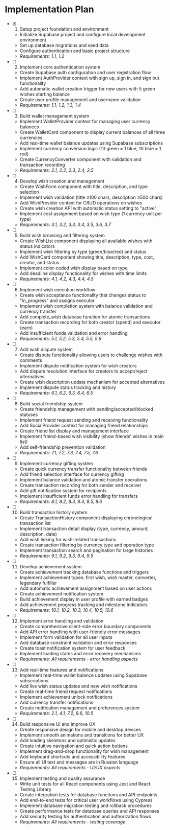 # Implementation Plan

- [x] 1. Setup project foundation and environment


  - Initialize Supabase project and configure local development environment
  - Set up database migrations and seed data
  - Configure authentication and basic project structure
  - _Requirements: 1.1, 1.2_

- [ ] 2. Implement core authentication system

  - Create Supabase auth configuration and user registration flow
  - Implement AuthProvider context with sign up, sign in, and sign out functionality
  - Add automatic wallet creation trigger for new users with 5 green wishes starting balance
  - Create user profile management and username validation
  - _Requirements: 1.1, 1.2, 1.3, 1.4_

- [ ] 3. Build wallet management system

  - Implement WalletProvider context for managing user currency balances
  - Create WalletCard component to display current balances of all three currencies
  - Add real-time wallet balance updates using Supabase subscriptions
  - Implement currency conversion logic (10 green = 1 blue, 10 blue = 1 red)
  - Create CurrencyConverter component with validation and transaction recording
  - _Requirements: 2.1, 2.2, 2.3, 2.4, 2.5_

- [ ] 4. Develop wish creation and management

  - Create WishForm component with title, description, and type selection
  - Implement wish validation (title ≤100 chars, description ≤500 chars)
  - Add WishProvider context for CRUD operations on wishes
  - Create wish creation API with automatic status setting to "active"
  - Implement cost assignment based on wish type (1 currency unit per type)
  - _Requirements: 3.1, 3.2, 3.3, 3.4, 3.5, 3.6, 3.7_

- [ ] 5. Build wish browsing and filtering system

  - Create WishList component displaying all available wishes with status indicators
  - Implement wish filtering by type (green/blue/red) and status
  - Add WishCard component showing title, description, type, cost, creator, and status
  - Implement color-coded wish display based on type
  - Add deadline display functionality for wishes with time limits
  - _Requirements: 4.1, 4.2, 4.3, 4.4, 4.5_

- [ ] 6. Implement wish execution workflow

  - Create wish acceptance functionality that changes status to "in_progress" and assigns executor
  - Implement wish completion system with balance validation and currency transfer
  - Add complete_wish database function for atomic transactions
  - Create transaction recording for both creator (spend) and executor (earn)
  - Add insufficient funds validation and error handling
  - _Requirements: 5.1, 5.2, 5.3, 5.4, 5.5, 5.6_

- [ ] 7. Add wish dispute system

  - Create dispute functionality allowing users to challenge wishes with comments
  - Implement dispute notification system for wish creators
  - Add dispute resolution interface for creators to accept/reject alternatives
  - Create wish description update mechanism for accepted alternatives
  - Implement dispute status tracking and history
  - _Requirements: 6.1, 6.2, 6.3, 6.4, 6.5_

- [ ] 8. Build social friendship system

  - Create friendship management with pending/accepted/blocked statuses
  - Implement friend request sending and receiving functionality
  - Add SocialProvider context for managing friend relationships
  - Create friend list display and management interface
  - Implement friend-based wish visibility (show friends' wishes in main list)
  - Add self-friendship prevention validation
  - _Requirements: 7.1, 7.2, 7.3, 7.4, 7.5, 7.6_

- [ ] 9. Implement currency gifting system

  - Create quick currency transfer functionality between friends
  - Add friend selection interface for currency gifting
  - Implement balance validation and atomic transfer operations
  - Create transaction recording for both sender and receiver
  - Add gift notification system for recipients
  - Implement insufficient funds error handling for transfers
  - _Requirements: 8.1, 8.2, 8.3, 8.4, 8.5, 8.6_

- [ ] 10. Build transaction history system

  - Create TransactionHistory component displaying chronological transaction list
  - Implement transaction detail display (type, currency, amount, description, date)
  - Add wish linking for wish-related transactions
  - Create transaction filtering by currency type and operation type
  - Implement transaction search and pagination for large histories
  - _Requirements: 9.1, 9.2, 9.3, 9.4, 9.5_

- [ ] 11. Develop achievement system

  - Create achievement tracking database functions and triggers
  - Implement achievement types: first wish, wish master, converter, legendary fulfiller
  - Add automatic achievement assignment based on user actions
  - Create achievement notification system
  - Build achievement display in user profile with earned badges
  - Add achievement progress tracking and milestone indicators
  - _Requirements: 10.1, 10.2, 10.3, 10.4, 10.5, 10.6_

- [ ] 12. Implement error handling and validation

  - Create comprehensive client-side error boundary components
  - Add API error handling with user-friendly error messages
  - Implement form validation for all user inputs
  - Add database constraint validation and error responses
  - Create toast notification system for user feedback
  - Implement loading states and error recovery mechanisms
  - _Requirements: All requirements - error handling aspects_

- [ ] 13. Add real-time features and notifications

  - Implement real-time wallet balance updates using Supabase subscriptions
  - Add live wish status updates and new wish notifications
  - Create real-time friend request notifications
  - Implement achievement unlock notifications
  - Add currency transfer notifications
  - Create notification management and preferences system
  - _Requirements: 2.1, 4.1, 7.2, 8.6, 10.5_

- [ ] 14. Build responsive UI and improve UX

  - Create responsive design for mobile and desktop devices
  - Implement smooth animations and transitions for better UX
  - Add loading skeletons and optimistic updates
  - Create intuitive navigation and quick action buttons
  - Implement drag-and-drop functionality for wish management
  - Add keyboard shortcuts and accessibility features
  - Ensure all UI text and messages are in Russian language
  - _Requirements: All requirements - UI/UX aspects_

- [ ] 15. Implement testing and quality assurance
  - Write unit tests for all React components using Jest and React Testing Library
  - Create integration tests for database functions and API endpoints
  - Add end-to-end tests for critical user workflows using Cypress
  - Implement database migration testing and rollback procedures
  - Create performance tests for database queries and API responses
  - Add security testing for authentication and authorization flows
  - _Requirements: All requirements - testing coverage_
